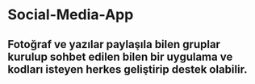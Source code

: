 # Social-Media-App
## Fotoğraf ve yazılar paylaşıla bilen gruplar kurulup sohbet edilen bilen bir uygulama ve kodları isteyen herkes geliştirip destek olabilir.
